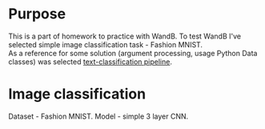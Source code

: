 # Purpose

This is a part of homework to practice with WandB. 
To test WandB I've selected simple image classification task - Fashion MNIST.  
As a reference for some solution (argument processing, usage Python Data classes) was selected [text-classification pipeline](https://github.com/huggingface/transformers/tree/main/examples/pytorch/text-classification).

# Image classification

Dataset - Fashion MNIST.
Model - simple 3 layer CNN.

